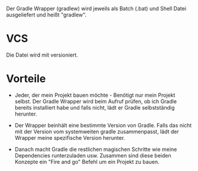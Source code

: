 Der Gradle Wrapper (gradlew) wird jeweils als Batch (.bat) und Shell Datei ausgeliefert und heißt "gradlew".

# VCS
Die Datei wird mit versioniert.

# Vorteile
- Jeder, der mein Projekt bauen möchte - Benötigt nur mein Projekt selbst. Der Gradle Wrapper wird beim Aufruf prüfen, ob ich Gradle bereits installiert habe und falls nicht, lädt er Gradle selbstständig herunter.

- Der Wrapper beinhält eine bestimmte Version von Gradle. Falls das nicht mit der Version vom systemweiten gradle zusammenpasst, lädt der Wrapper meine spezifische Version herunter.

- Danach macht Gradle die restlichen magischen Schritte wie meine Dependencies runterzuladen usw. Zusammen sind diese beiden Konzepte ein "Fire and go" Befehl um ein Projekt zu bauen.